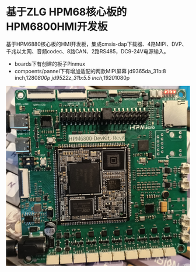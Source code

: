 # 基于ZLG HPM68核心板的HPM6800HMI开发板

基于HPM6880核心板的HMI开发板，集成cmsis-dap下载器、4路MIPI、DVP、千兆以太网、音频codec、8路CAN、2路RS485，DC9-24V电源输入。

- boards下有创建的板子Pinmux
- compoents/pannel下有增加适配的两款MIPI屏幕
  jd9365da_31b:8 inch,1280*800p
  jd9522z_31b:5.5 inch,1920*1080p


![hmi开发板图片](./doc/1.jpg)